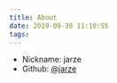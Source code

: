 ```yaml
---
title: About
date: 2019-09-30 11:10:55
tags:
---
```


- Nickname: jarze
- Github: [@jarze](https://github.com/jarze)

<!-- more -->

<style id='none-comment'></style>
